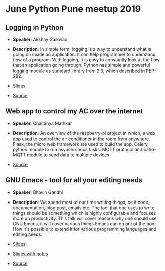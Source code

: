 # June Python Pune meetup 2019

## Logging in Python
  * **Speaker**: Akshay Gaikwad
  * **Description**: In simple term, logging is a way to understand
    what is going on inside an application. It can help programmer to
    understand flow of a program. With logging, it is easy to
    constantly look at the flow that an application going
    through. Python has simple and powerful logging module as standard
    library from 2.3, which described in PEP-282.

  * [Slides](https://gitlab.com/akshay196/slides/blob/master/logging/presentation.org)
  * [Source](https://github.com/pythonpune/meetup-talks/issues/10)

## Web app to control my AC over the internet
  * **Speaker**: Chaitanya Mathkar
  * **Description**: An overview of the raspberry-pi project in which,
    a web app used to control the air conditioner in the room from
    anywhere. Flask, the micro web framework are used to build the
    app. Celery, python module to run asynchronous tasks. MQTT
    protocol and paho-MQTT module to send data to multiple devices.

  * [Source](https://github.com/pythonpune/meetup-talks/issues/13)

## GNU Emacs - tool for all your editing needs
  * **Speaker**: Bhavin Gandhi
  * **Description**: We spend most of our time writing things, be it
    code, documentation, blog post, emails etc. The tool that one uses to
    write things should be something which is highly configurable and
    focuses more on productivity. This talk will cover reasons why one
    should use GNU Emacs, it will cover various things Emacs can do out of
    the box. How it's possible to extend it for various programming
    languages and editing needs.

  * [Slides](https://bhavin192.gitlab.io/talks/2019/june-python-pune-meetup/gnu-emacs-talk.html)
  * [Slides with notes](https://gitlab.com/bhavin192/talks/raw/master/2019/june-python-pune-meetup/gnu-emacs-talk.org)
  * [Source](https://github.com/pythonpune/meetup-talks/issues/11)
